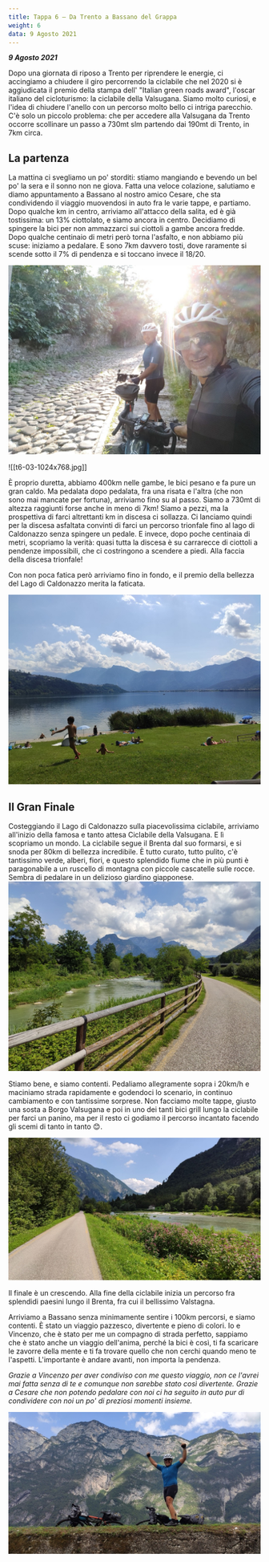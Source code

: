 ```yaml
---
title: Tappa 6 – Da Trento a Bassano del Grappa
weight: 6
data: 9 Agosto 2021
---
```

***9 Agosto 2021***

Dopo una giornata di riposo a Trento per riprendere le energie, ci accingiamo a chiudere il giro percorrendo la ciclabile che nel 2020 si è aggiudicata il premio della stampa dell' "Italian green roads award", l'oscar italiano del cicloturismo: la ciclabile della Valsugana. Siamo molto curiosi, e l'idea di chiudere l'anello con un percorso molto bello ci intriga parecchio. C'è solo un piccolo problema: che per accedere alla Valsugana da Trento occorre scollinare un passo a 730mt slm partendo dai 190mt di Trento, in 7km circa. 

## La partenza
La mattina ci svegliamo un po' storditi: stiamo mangiando e bevendo un bel po' la sera e il sonno non ne giova. Fatta una veloce colazione, salutiamo e diamo appuntamento a Bassano al nostro amico Cesare, che sta condividendo il viaggio muovendosi in auto fra le varie tappe, e partiamo. Dopo qualche km in centro, arriviamo all'attacco della salita, ed è già tostissima: un 13% ciottolato, e siamo ancora in centro. Decidiamo di spingere la bici per non ammazzarci sui ciottoli a gambe ancora fredde. Dopo qualche centinaio di metri però torna l'asfalto, e non abbiamo più scuse: iniziamo a pedalare. E sono 7km davvero tosti, dove raramente si scende sotto il 7% di pendenza e si toccano invece il 18/20.

![alt](t6-02-1024x768.jpg)

 ![[t6-03-1024x768.jpg]]
 
È proprio duretta, abbiamo 400km nelle gambe, le bici pesano e fa pure un gran caldo. Ma pedalata dopo pedalata, fra una risata e l'altra (che non sono mai mancate per fortuna), arriviamo fino su al passo. Siamo a 730mt di altezza raggiunti forse anche in meno di 7km!
Siamo a pezzi, ma la prospettiva di farci altrettanti km in discesa ci sollazza. Ci lanciamo quindi per la discesa asfaltata convinti di farci un percorso trionfale fino al lago di Caldonazzo senza spingere un pedale. E invece, dopo poche centinaia di metri, scopriamo la verità: quasi tutta la discesa è su carrarecce di ciottoli a pendenze impossibili, che ci costringono a scendere a piedi. Alla faccia della discesa trionfale!

Con non poca fatica però arriviamo fino in fondo, e il premio della bellezza del Lago di Caldonazzo merita la faticata.

![alt](t6-04-1024x768.jpg)

## Il Gran Finale 
Costeggiando il Lago di Caldonazzo sulla piacevolissima ciclabile, arriviamo all'inizio della famosa e tanto attesa Ciclabile della Valsugana. E lì scopriamo un mondo. La ciclabile segue il Brenta dal suo formarsi, e si snoda per 80km di bellezza incredibile. È tutto curato, tutto pulito, c'è tantissimo verde, alberi, fiori, e questo splendido fiume che in più punti è paragonabile a un ruscello di montagna con piccole cascatelle sulle rocce. Sembra di pedalare in un delizioso giardino giapponese.
![alt](t6-06-1024x768.jpg)

Stiamo bene, e siamo contenti. Pedaliamo allegramente sopra i 20km/h e maciniamo strada rapidamente e godendoci lo scenario, in continuo cambiamento e con tantissime sorprese. Non facciamo molte tappe, giusto una sosta a Borgo Valsugana e poi in uno dei tanti bici grill lungo la ciclabile per farci un panino, ma per il resto ci godiamo il percorso incantato facendo gli scemi di tanto in tanto 😊.

![alt](t6-05-1024x768.jpg)

Il finale è un crescendo. Alla fine della ciclabile inizia un percorso fra splendidi paesini lungo il Brenta, fra cui il bellissimo Valstagna.

Arriviamo a Bassano senza minimamente sentire i 100km percorsi, e siamo contenti. È stato un viaggio pazzesco, divertente e pieno di colori. Io e Vincenzo, che è stato per me un compagno di strada perfetto, sappiamo che è stato anche un viaggio dell'anima, perché la bici è così, ti fa scaricare le zavorre della mente e ti fa trovare quello che non cerchi quando meno te l'aspetti. L'importante è andare avanti, non importa la pendenza. 

_Grazie a Vincenzo per aver condiviso con me questo viaggio, non ce l'avrei mai fatta senza di te e comunque non sarebbe stato così divertente. Grazie a Cesare che non potendo pedalare con noi ci ha seguito in auto pur di condividere con noi un po' di preziosi momenti insieme._

![alt](t6-07-1024x768.jpg)